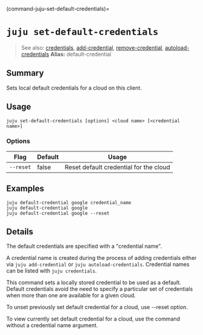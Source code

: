 (command-juju-set-default-credentials)=
# `juju set-default-credentials`
> See also: [credentials](#credentials), [add-credential](#add-credential), [remove-credential](#remove-credential), [autoload-credentials](#autoload-credentials)
**Alias:** default-credential

## Summary
Sets local default credentials for a cloud on this client.

## Usage
```juju set-default-credentials [options] <cloud name> [<credential name>]```

### Options
| Flag | Default | Usage |
| --- | --- | --- |
| `--reset` | false | Reset default credential for the cloud |

## Examples

    juju default-credential google credential_name
    juju default-credential google
    juju default-credential google --reset


## Details
The default credentials are specified with a "credential name". 

A credential name is created during the process of adding credentials either 
via `juju add-credential` or `juju autoload-credentials`. 
Credential names can be listed with `juju credentials`.

This command sets a locally stored credential to be used as a default.
Default credentials avoid the need to specify a particular set of 
credentials when more than one are available for a given cloud.

To unset previously set default credential for a cloud, use --reset option.

To view currently set default credential for a cloud, use the command
without a credential name argument.